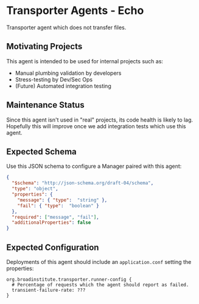 # Transporter Agents - Echo
Transporter agent which does not transfer files.

## Motivating Projects
This agent is intended to be used for internal projects such as:
* Manual plumbing validation by developers
* Stress-testing by Dev/Sec Ops
* (Future) Automated integration testing

## Maintenance Status
Since this agent isn't used in "real" projects, its code health is likely to lag.
Hopefully this will improve once we add integration tests which use this agent.

## Expected Schema
Use this JSON schema to configure a Manager paired with this agent:
```json
{
  "$schema": "http://json-schema.org/draft-04/schema",
  "type": "object",
  "properties": {
    "message": { "type":  "string" },
    "fail": { "type":  "boolean" }
  },
  "required": ["message", "fail"],
  "additionalProperties": false
}
```

## Expected Configuration
Deployments of this agent should include an `application.conf` setting the properties:
```hocon
org.broadinstitute.transporter.runner-config {
  # Percentage of requests which the agent should report as failed.
  transient-failure-rate: ???
}
```
